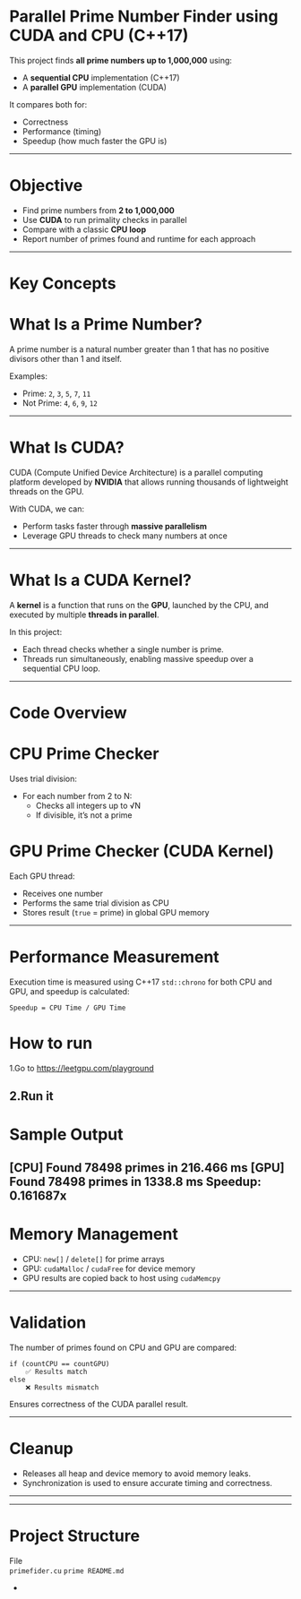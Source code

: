 

# Parallel Prime Number Finder using CUDA and CPU (C++17)

This project finds **all prime numbers up to 1,000,000** using:

-  A **sequential CPU** implementation (C++17)
-  A **parallel GPU** implementation (CUDA)

It compares both for:
-  Correctness
-  Performance (timing)
-  Speedup (how much faster the GPU is)

---

#  Objective

- Find prime numbers from **2 to 1,000,000**
- Use **CUDA** to run primality checks in parallel
- Compare with a classic **CPU loop**
- Report number of primes found and runtime for each approach

---

# Key Concepts

# What Is a Prime Number?

A prime number is a natural number greater than 1 that has no positive divisors other than 1 and itself.

Examples:
-  Prime: `2`, `3`, `5`, `7`, `11`
-  Not Prime: `4`, `6`, `9`, `12`

---

# What Is CUDA?

CUDA (Compute Unified Device Architecture) is a parallel computing platform developed by **NVIDIA** that allows running thousands of lightweight threads on the GPU.

With CUDA, we can:
- Perform tasks faster through **massive parallelism**
- Leverage GPU threads to check many numbers at once

---

# What Is a CUDA Kernel?

A **kernel** is a function that runs on the **GPU**, launched by the CPU, and executed by multiple **threads in parallel**.

In this project:
- Each thread checks whether a single number is prime.
- Threads run simultaneously, enabling massive speedup over a sequential CPU loop.

---

# Code Overview

# CPU Prime Checker

Uses trial division:
- For each number from 2 to N:
  - Checks all integers up to √N
  - If divisible, it’s not a prime

# GPU Prime Checker (CUDA Kernel)

Each GPU thread:
- Receives one number
- Performs the same trial division as CPU
- Stores result (`true` = prime) in global GPU memory

---

#  Performance Measurement

Execution time is measured using C++17 `std::chrono` for both CPU and GPU, and speedup is calculated:

```text
Speedup = CPU Time / GPU Time
```






# How to run 

1.Go to 
https://leetgpu.com/playground

2.Run it 
---

# Sample Output


[CPU] Found 78498 primes in 216.466 ms
[GPU] Found 78498 primes in 1338.8 ms
Speedup: 0.161687x
---

#  Memory Management

- CPU: `new[]` / `delete[]` for prime arrays  
- GPU: `cudaMalloc` / `cudaFree` for device memory  
- GPU results are copied back to host using `cudaMemcpy`

---

# Validation

The number of primes found on CPU and GPU are compared:

```text
if (countCPU == countGPU)
    ✅ Results match
else
    ❌ Results mismatch
```

Ensures correctness of the CUDA parallel result.

---

#  Cleanup

- Releases all heap and device memory to avoid memory leaks.
- Synchronization is used to ensure accurate timing and correctness.

---



---

# Project Structure

 File                 
 `primefider.cu`
 `prime README.md`        

-
